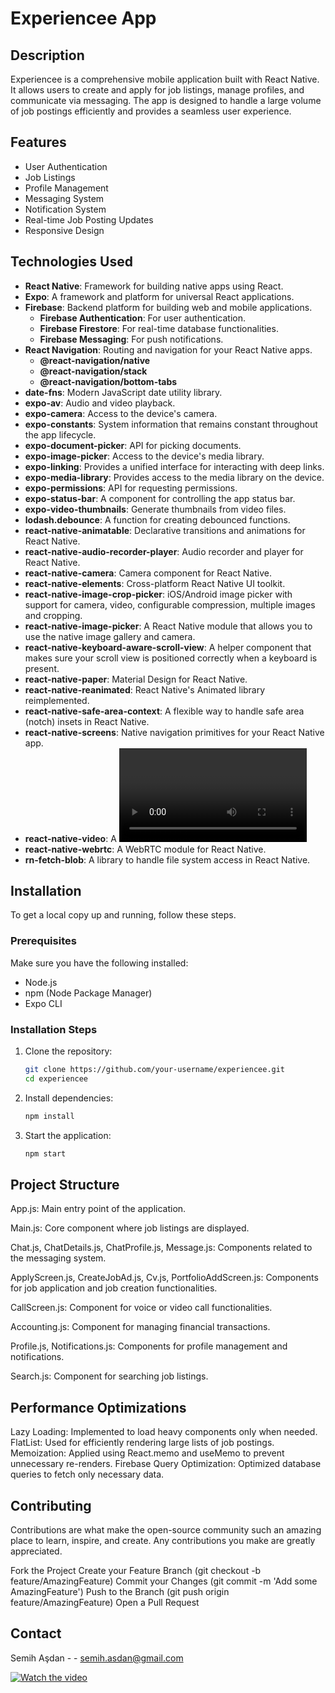 # Experiencee App

## Description

Experiencee is a comprehensive mobile application built with React Native. It allows users to create and apply for job listings, manage profiles, and communicate via messaging. The app is designed to handle a large volume of job postings efficiently and provides a seamless user experience.

## Features

- User Authentication
- Job Listings
- Profile Management
- Messaging System
- Notification System
- Real-time Job Posting Updates
- Responsive Design

## Technologies Used

- **React Native**: Framework for building native apps using React.
- **Expo**: A framework and platform for universal React applications.
- **Firebase**: Backend platform for building web and mobile applications.
  - **Firebase Authentication**: For user authentication.
  - **Firebase Firestore**: For real-time database functionalities.
  - **Firebase Messaging**: For push notifications.
- **React Navigation**: Routing and navigation for your React Native apps.
  - **@react-navigation/native**
  - **@react-navigation/stack**
  - **@react-navigation/bottom-tabs**
- **date-fns**: Modern JavaScript date utility library.
- **expo-av**: Audio and video playback.
- **expo-camera**: Access to the device's camera.
- **expo-constants**: System information that remains constant throughout the app lifecycle.
- **expo-document-picker**: API for picking documents.
- **expo-image-picker**: Access to the device's media library.
- **expo-linking**: Provides a unified interface for interacting with deep links.
- **expo-media-library**: Provides access to the media library on the device.
- **expo-permissions**: API for requesting permissions.
- **expo-status-bar**: A component for controlling the app status bar.
- **expo-video-thumbnails**: Generate thumbnails from video files.
- **lodash.debounce**: A function for creating debounced functions.
- **react-native-animatable**: Declarative transitions and animations for React Native.
- **react-native-audio-recorder-player**: Audio recorder and player for React Native.
- **react-native-camera**: Camera component for React Native.
- **react-native-elements**: Cross-platform React Native UI toolkit.
- **react-native-image-crop-picker**: iOS/Android image picker with support for camera, video, configurable compression, multiple images and cropping.
- **react-native-image-picker**: A React Native module that allows you to use the native image gallery and camera.
- **react-native-keyboard-aware-scroll-view**: A helper component that makes sure your scroll view is positioned correctly when a keyboard is present.
- **react-native-paper**: Material Design for React Native.
- **react-native-reanimated**: React Native's Animated library reimplemented.
- **react-native-safe-area-context**: A flexible way to handle safe area (notch) insets in React Native.
- **react-native-screens**: Native navigation primitives for your React Native app.
- **react-native-video**: A <Video> component for react-native.
- **react-native-webrtc**: A WebRTC module for React Native.
- **rn-fetch-blob**: A library to handle file system access in React Native.

## Installation

To get a local copy up and running, follow these steps.

### Prerequisites

Make sure you have the following installed:
- Node.js
- npm (Node Package Manager)
- Expo CLI

### Installation Steps

1. Clone the repository:

   ```bash
   git clone https://github.com/your-username/experiencee.git
   cd experiencee
   
2. Install dependencies:

   ```bash
   npm install

   
3. Start the application:

   ```bash
   npm start

## Project Structure

App.js: Main entry point of the application.

Main.js: Core component where job listings are displayed.

Chat.js, ChatDetails.js, ChatProfile.js, Message.js: Components related to the messaging system.

ApplyScreen.js, CreateJobAd.js, Cv.js, PortfolioAddScreen.js: Components for job application and job creation functionalities.

CallScreen.js: Component for voice or video call functionalities.

Accounting.js: Component for managing financial transactions.

Profile.js, Notifications.js: Components for profile management and notifications.

Search.js: Component for searching job listings.

## Performance Optimizations

Lazy Loading: Implemented to load heavy components only when needed.
FlatList: Used for efficiently rendering large lists of job postings.
Memoization: Applied using React.memo and useMemo to prevent unnecessary re-renders.
Firebase Query Optimization: Optimized database queries to fetch only necessary data.

## Contributing

Contributions are what make the open-source community such an amazing place to learn, inspire, and create. Any contributions you make are greatly appreciated.

Fork the Project
Create your Feature Branch (git checkout -b feature/AmazingFeature)
Commit your Changes (git commit -m 'Add some AmazingFeature')
Push to the Branch (git push origin feature/AmazingFeature)
Open a Pull Request

## Contact

Semih Aşdan - - semih.asdan@gmail.com

[![Watch the video](https://img.youtube.com/vi/1hlTP9sm_hY/3.jpg)](https://youtu.be/1hlTP9sm_hY)

